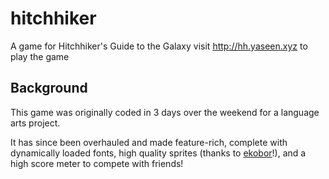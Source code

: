 # hitchhiker
A game for Hitchhiker's Guide to the Galaxy visit http://hh.yaseen.xyz to play the game



## Background
This game was originally coded in 3 days over the weekend for a language arts project.

It has since been overhauled and made feature-rich, complete with dynamically loaded fonts, high quality sprites (thanks to [ekobor](http://pixeljoint.com/p/23774.htm)!), and a high score meter to compete with friends!

